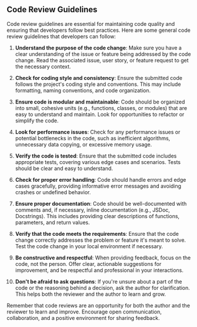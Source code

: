 ## Code Review Guidelines

Code review guidelines are essential for maintaining code quality and ensuring that developers follow best practices. Here are some general code review guidelines that developers can follow:

1. **Understand the purpose of the code change**: Make sure you have a clear understanding of the issue or feature being addressed by the code change. Read the associated issue, user story, or feature request to get the necessary context.

2. **Check for coding style and consistency**: Ensure the submitted code follows the project's coding style and conventions. This may include formatting, naming conventions, and code organization.

3. **Ensure code is modular and maintainable**: Code should be organized into small, cohesive units (e.g., functions, classes, or modules) that are easy to understand and maintain. Look for opportunities to refactor or simplify the code.

4. **Look for performance issues**: Check for any performance issues or potential bottlenecks in the code, such as inefficient algorithms, unnecessary data copying, or excessive memory usage.

5. **Verify the code is tested**: Ensure that the submitted code includes appropriate tests, covering various edge cases and scenarios. Tests should be clear and easy to understand.

6. **Check for proper error handling**: Code should handle errors and edge cases gracefully, providing informative error messages and avoiding crashes or undefined behavior.

7. **Ensure proper documentation**: Code should be well-documented with comments and, if necessary, inline documentation (e.g., JSDoc, Docstrings). This includes providing clear descriptions of functions, parameters, and return values.

8. **Verify that the code meets the requirements**: Ensure that the code change correctly addresses the problem or feature it's meant to solve. Test the code change in your local environment if necessary.

9. **Be constructive and respectful**: When providing feedback, focus on the code, not the person. Offer clear, actionable suggestions for improvement, and be respectful and professional in your interactions.

10. **Don't be afraid to ask questions**: If you're unsure about a part of the code or the reasoning behind a decision, ask the author for clarification. This helps both the reviewer and the author to learn and grow.

Remember that code reviews are an opportunity for both the author and the reviewer to learn and improve. Encourage open communication, collaboration, and a positive environment for sharing feedback.
